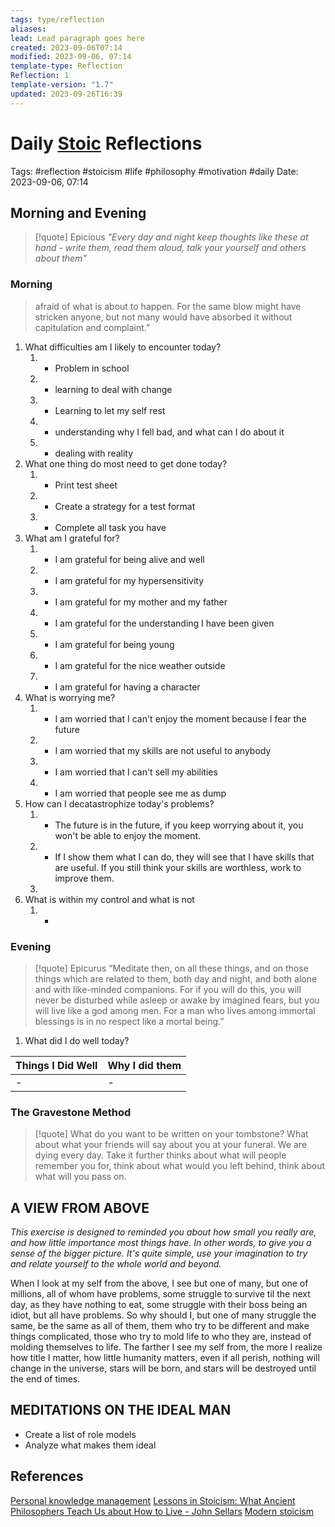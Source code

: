 ```yaml
---
tags: type/reflection
aliases: 
lead: Lead paragraph goes here
created: 2023-09-06T07:14
modified: 2023-09-06, 07:14
template-type: Reflection
Reflection: 1
template-version: "1.7"
updated: 2023-09-26T16:39
---
```


# Daily [Stoic](../SLIP-BOX/Stoicism.md) Reflections

Tags:  #reflection #stoicism #life #philosophy #motivation #daily 
Date: 2023-09-06, 07:14

## Morning and Evening

> [!quote] Epicious 
> _"Every day and night keep thoughts like these at hand - write them, 
> read them aloud, talk your yourself and others about them"_

### Morning

> afraid  of what is about to happen. For the same blow might have stricken 
> anyone, but not many would have absorbed it without capitulation 
> and complaint.”

1. What difficulties am I likely to encounter today?
	1. - Problem in school
	2. - learning to deal with change 
	3. - Learning to let my self rest 
	4. - understanding why I fell bad, and what can I do about it
	5. - dealing with reality 
2. What one thing do most need to get done today?
	1. - Print test sheet
	2. - Create a strategy for a test format 
	3. - Complete all task you have 
3. What am I grateful for?
	1. - I am grateful for being alive and well 
	2. - I am grateful for my hypersensitivity 
	3. - I am grateful for my mother and my father
	4. - I am grateful for the understanding I have been given 
	5. - I am grateful for being young 
	6. - I am grateful for the nice weather outside 
	7. - I am grateful for having a character 
4. What is worrying me?
	1. - I am worried that I can't enjoy the moment because I fear the future 
	2. - I am worried that my skills are not useful to anybody 
	3. - I am worried that I can't sell my abilities 
	4. - I am worried that people see me as dump 
5. How can I decatastrophize today's problems?
	1. - The future is in the future, if you keep worrying about it, you won't be able to enjoy the moment.
	2. - If I show them what I can do, they will see that I have skills that are useful. If you still think your skills are worthless, work to improve them.
	3. 
6. What is within my control and what is not
	1. -

### Evening

> [!quote]  Epicurus
> “Meditate then, on all these things, and on those things which are related 
> to them, both day and night, and both alone and with like-minded 
> companions. For if you will do this, you will never be disturbed while 
> asleep or awake by imagined fears, but you will live like a god among 
> men. For a man who lives among immortal blessings is in no respect 
> like a mortal being.”

1. What did I do well today?

| Things I Did Well | Why I did them |
| ------------------- | ---------------- |
| -                 | -              |

### The Gravestone Method

> [!quote]
> What do you want to be written on your tombstone? What about what your friends will say about you at your funeral. We are dying every day. Take it further thinks about what will people remember you for, think about what would you left behind, think about what will you pass on.

## A VIEW FROM ABOVE

_This exercise is designed to reminded you about how small you really are, and how little importance most things have. In other words, to give you a sense of the bigger picture. It's quite simple, use your imagination to try and relate yourself to the whole world and beyond._

When I look at my self from the above, I see but one of many, but one of millions, all of whom have problems, some struggle to survive til the next day, as they have nothing to eat, some struggle with their boss being an idiot, but all have problems. So why should I, but one of many struggle the same, be the same as all of them, them who try to be different and make things complicated, those who try to mold life to who they are, instead of molding themselves to life. The farther I see my self from, the more I realize how title I matter, how little humanity matters, even if all perish, nothing will change in the universe, stars will be born, and stars will be destroyed until the end of times. 

## MEDITATIONS ON THE IDEAL MAN

- Create a list of role models 
- Analyze what makes them ideal 

## References

[Personal knowledge management](Personal%20knowledge%20management.md)
[Lessons in Stoicism: What Ancient Philosophers Teach Us about How to Live - John Sellars](https://books.google.cz/books/about/Lessons_in_Stoicism.html?id=ky84zQEACAAJ&redir_esc=y)
[Modern stoicism](https://modernstoicism.com/)


